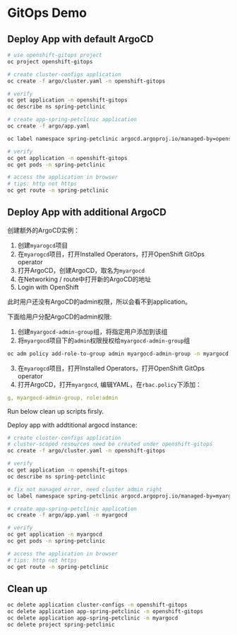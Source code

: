 # GitOps Demo

## Deploy App with default ArgoCD

```bash
# use openshift-gitops project
oc project openshift-gitops

# create cluster-configs application
oc create -f argo/cluster.yaml -n openshift-gitops

# verify
oc get application -n openshift-gitops
oc describe ns spring-petclinic

# create app-spring-petclinic application
oc create -f argo/app.yaml

oc label namespace spring-petclinic argocd.argoproj.io/managed-by=openshift-gitops

# verify
oc get application -n openshift-gitops
oc get pods -n spring-petclinic

# access the application in browser
# tips: http not https
oc get route -n spring-petclinic
```




## Deploy App with additional ArgoCD


创建额外的ArgoCD实例：
1. 创建`myarogcd`项目
2. 在`myarogcd`项目，打开Installed Operators，打开OpenShift GitOps operator
3. 打开ArgoCD，创建ArgoCD，取名为`myargocd`
4. 在Networking / route中打开新的ArgoCD的地址
5. Login with OpenShift

此时用户还没有ArgoCD的admin权限，所以会看不到application。

下面给用户分配ArgoCD的admin权限:
1. 创建`myargocd-admin-group`组，将指定用户添加到该组
2. 将`myargocd`项目下的`admin`权限授权给`myargocd-admin-group`组
```bash
oc adm policy add-role-to-group admin myargocd-admin-group -n myargocd
```
3. 在`myarogcd`项目，打开Installed Operators，打开OpenShift GitOps operator
4. 打开ArgoCD，打开`myargocd`, 编辑YAML，在`rbac.policy`下添加：
```yaml
g, myargocd-admin-group, role:admin
```


Run below clean up scripts firsly.

Deploy app with addtitional argocd instance:
```bash
# create cluster-configs application
# cluster-scoped resources need be created under openshift-gitops
oc create -f argo/cluster.yaml -n openshift-gitops

# verify
oc get application -n openshift-gitops
oc describe ns spring-petclinic

# fix not managed error, need cluster admin right
oc label namespace spring-petclinic argocd.argoproj.io/managed-by=myargocd

# create app-spring-petclinic application
oc create -f argo/app.yaml -n myargocd

# verify
oc get application -n myargocd
oc get pods -n spring-petclinic

# access the application in browser
# tips: http not https
oc get route -n spring-petclinic
```

## Clean up
```bash
oc delete application cluster-configs -n openshift-gitops
oc delete application app-spring-petclinic -n openshift-gitops
oc delete application app-spring-petclinic -n myargocd
oc delete project spring-petclinic
```
